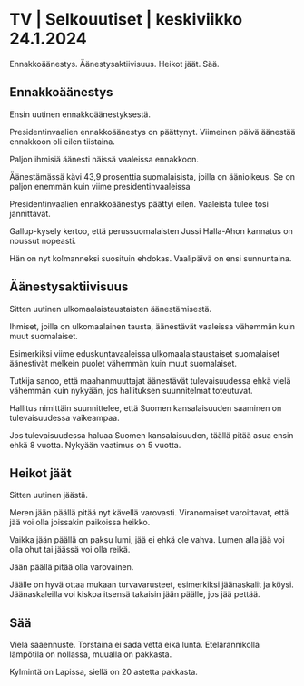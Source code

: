 TV \| Selkouutiset \| keskiviikko 24.1.2024
===========================================

Ennakkoäänestys. Äänestysaktiivisuus. Heikot jäät. Sää.

Ennakkoäänestys
---------------

Ensin uutinen ennakkoäänestyksestä.

Presidentinvaalien ennakkoäänestys on päättynyt. Viimeinen päivä äänestää ennakkoon oli eilen tiistaina.

Paljon ihmisiä äänesti näissä vaaleissa ennakkoon.

Äänestämässä kävi 43,9 prosenttia suomalaisista, joilla on äänioikeus. Se on paljon enemmän kuin viime presidentinvaaleissa

Presidentinvaalien ennakkoäänestys päättyi eilen. Vaaleista tulee tosi jännittävät.

Gallup-kysely kertoo, että perussuomalaisten Jussi Halla-Ahon kannatus on noussut nopeasti.

Hän on nyt kolmanneksi suosituin ehdokas. Vaalipäivä on ensi sunnuntaina.

Äänestysaktiivisuus
-------------------

Sitten uutinen ulkomaalaistaustaisten äänestämisestä.

Ihmiset, joilla on ulkomaalainen tausta, äänestävät vaaleissa vähemmän kuin muut suomalaiset.

Esimerkiksi viime eduskuntavaaleissa ulkomaalaistaustaiset suomalaiset äänestivät melkein puolet vähemmän kuin muut suomalaiset.

Tutkija sanoo, että maahanmuuttajat äänestävät tulevaisuudessa ehkä vielä vähemmän kuin nykyään, jos hallituksen suunnitelmat toteutuvat.

Hallitus nimittäin suunnittelee, että Suomen kansalaisuuden saaminen on tulevaisuudessa vaikeampaa.

Jos tulevaisuudessa haluaa Suomen kansalaisuuden, täällä pitää asua ensin ehkä 8 vuotta. Nykyään vaatimus on 5 vuotta.

Heikot jäät
-----------

Sitten uutinen jäästä.

Meren jään päällä pitää nyt kävellä varovasti. Viranomaiset varoittavat, että jää voi olla joissakin paikoissa heikko.

Vaikka jään päällä on paksu lumi, jää ei ehkä ole vahva. Lumen alla jää voi olla ohut tai jäässä voi olla reikä.

Jään päällä pitää olla varovainen.

Jäälle on hyvä ottaa mukaan turvavarusteet, esimerkiksi jäänaskalit ja köysi. Jäänaskaleilla voi kiskoa itsensä takaisin jään päälle, jos jää pettää.

Sää
---

Vielä sääennuste. Torstaina ei sada vettä eikä lunta. Etelärannikolla lämpötila on nollassa, muualla on pakkasta.

Kylmintä on Lapissa, siellä on 20 astetta pakkasta.

